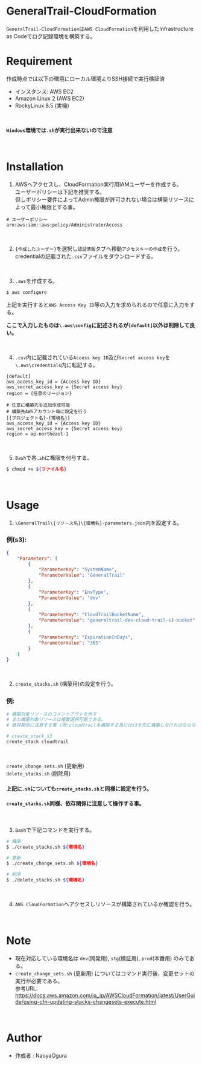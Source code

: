 # GeneralTrail-CloudFormation
`GeneralTrail-CloudFormation`は`AWS CloudFormation`を利用したInfrastructure as Codeでログ記録環境を構築する。


# Requirement
作成時点では以下の環境にローカル環境よりSSH接続で実行検証済
- インスタンス: AWS EC2
- Amazon Linux 2 (AWS EC2)
- RockyLinux 8.5 (実機)

<br>

**`Windows`環境では`.sh`が実行出来ないので注意**

<br>


# Installation
1. AWSへアクセスし、CloudFormation実行用IAMユーザーを作成する。
    <br>
    ユーザーポリシーは下記を推奨する。
    <br>
    但しポリシー要件によってAdmin権限が許可されない場合は構築リソースによって最小権限とする事。

```
# ユーザーポリシー
arn:aws:iam::aws:policy/AdministratorAccess
```

<br>

2. `{作成したユーザー}`を選択し`認証情報`タブへ移動`アクセスキーの作成`を行う。
    <br>
    credentialの記載された`.csv`ファイルをダウンロードする。

<br>

3. `.aws`を作成する。

```Bash
$ aws configure
```
上記を実行すると`AWS Access Key ID`等の入力を求められるので任意に入力をする。

**ここで入力したものは`\.aws\config`に記述されるが`[default]`以外は削除して良い。**

<br>

4. `.csv`内に記載されている`Access key ID`及び`Secret access key`を`\.aws\credentials`内に転記する。

```
[default]
aws_access_key_id = {Access key ID}
aws_secret_access_key = {Secret access key}
region = {任意のリージョン}

# 任意に構築先を追加作成可能
# 構築先AWSアカウント毎に設定を行う
[{プロジェクト名}-{環境名}]
aws_access_key_id = {Access key ID}
aws_secret_access_key = {Secret access key}
region = ap-northeast-1
```

<br>

5. `Bash`で各`.sh`に権限を付与する。

```Bash
$ chmod +x ${ファイル名}
```

<br>


# Usage
1. `\GeneralTrail\{リソース名}\{環境名}-parameters.json`内を設定する。

### 例(s3):

```json
{
    "Parameters": [
        {
            "ParameterKey": "SystemName",
            "ParameterValue": "GeneralTrail"
        },
        {
            "ParameterKey": "EnvType",
            "ParameterValue": "dev"
        },
        {
            "ParameterKey": "CloudTrailBucketName",
            "ParameterValue": "generaltrail-dev-cloud-trail-s3-bucket"
        },
        {
            "ParameterKey": "ExpirationInDays",
            "ParameterValue": "365"
        }
    ]
}
```

<br>

2. `create_stacks.sh` (構築用)の設定を行う。

### 例:

```Bash
# 構築対象リソースのコメントアウトを外す
# また構築対象リソースは複数選択可能である。
# 依存関係に注意する事 (例:cloudtrailを構築する為にはs3を先に構築しなければならない)

# create_stack s3
create_stack cloudtrail
```

<br>

`create_change_sets.sh` (更新用)
<br>
`delete_stacks.sh` (削除用)
<br>
#### 上記に`.sh`についても`create_stacks.sh`と同様に設定を行う。

#### **`create_stacks.sh`同様、依存関係に注意して操作する事。**

<br>

3. `Bash`で下記コマンドを実行する。

```Bash
# 構築
$ ./create_stacks.sh ${環境名}

# 更新
$ ./create_change_sets.sh ${環境名}

# 削除
$ ./delete_stacks.sh ${環境名}
```

<br>

4. `AWS CloudFormation`へアクセスしリソースが構築されているか確認を行う。

<br>


# Note
- 現在対応している環境名は `dev`(開発用), `stg`(検証用), `prod`(本番用) のみである。
- `create_change_sets.sh` (更新用) についてはコマンド実行後、変更セットの実行が必要である。
    <br>
    参考URL:
    <br>
    https://docs.aws.amazon.com/ja_jp/AWSCloudFormation/latest/UserGuide/using-cfn-updating-stacks-changesets-execute.html

<br>


# Author
- 作成者 : NaoyaOgura